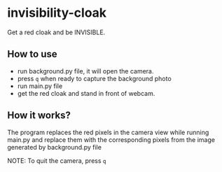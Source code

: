 # invisibility-cloak
Get a red cloak and be INVISIBLE.

## How to use
 - run background.py file, it will open the camera.
 - press `q` when ready to capture the background photo
 - run main.py file
 - get the red cloak and stand in front of webcam.

## How it works?
The program replaces the red pixels in the camera view while running main.py and replace them with the corresponding pixels from the image generated by background.py file

NOTE: To quit the camera, press `q`
